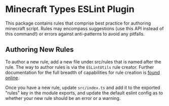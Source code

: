 # Minecraft Types ESLint Plugin

This package contains rules that comprise best practice for authoring minecraft script. Rules may encompass suggestions (use this API instead of this command!) or errors against anti-patterns to avoid any pitfalls.

## Authoring New Rules

To author a new rule, add a new file under src/rules that is named after the rule. The way to author rules is via the `ESLintUtils` rule creator. Further documentation for the full breadth of capabilities for rule creation is [found online](https://typescript-eslint.io/custom-rules#utils-package).

Once you have a new rule, update `src/index.ts` and add it to the exported "rules" key in the module exports, and update the default eslint config as to whether your new rule should be an error or a warning.